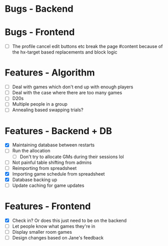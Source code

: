 # Bugs - Backend

# Bugs - Frontend

- [ ] The profile cancel edit buttons etc break the page #content because of the hx-target based replacements and block logic

# Features - Algorithm

- [ ] Deal with games which don't end up with enough players
- [ ] Deal with the case where there are too many games
- [ ] D20s
- [ ] Multiple people in a group
- [ ] Annealing based swapping trials?

# Features - Backend + DB

- [x] Maintaining database between restarts
- [ ] Run the allocation
  - [ ] Don't try to allocate GMs during their sessions lol
- [ ] Not painful table shifting from admins
- [ ] Reimporting from spreadsheet
- [x] Importing game schedule from spreadsheet
- [x] Database backing up
- [ ] Update caching for game updates

# Features - Frontend

- [x] Check in? Or does this just need to be on the backend
- [ ] Let people know what games they're in
- [ ] Display smaller room games
- [ ] Design changes based on Jane's feedback
